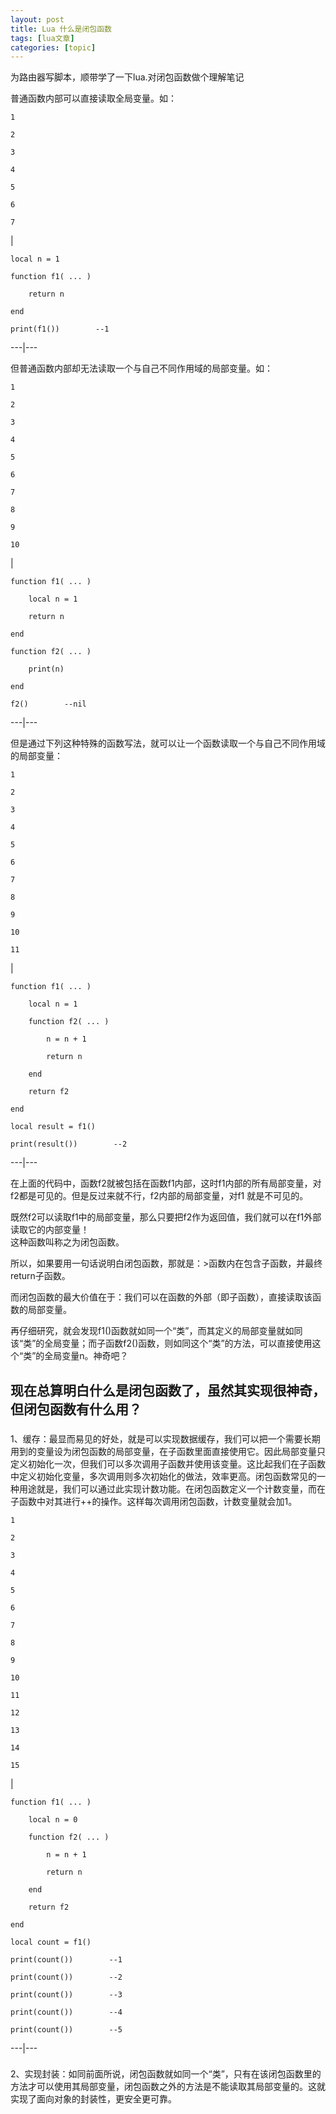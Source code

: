 ```yaml
---
layout: post
title: Lua 什么是闭包函数 
tags: [lua文章]
categories: [topic]
---
```

为路由器写脚本，顺带学了一下lua.对闭包函数做个理解笔记  

普通函数内部可以直接读取全局变量。如：  

    
    
    1
    
    2
    
    3
    
    4
    
    5
    
    6
    
    7

|

    
    
    local n = 1
    
    function f1( ... )
    
        return n
    
    end
    
    print(f1())        --1  
  
---|---  
  
但普通函数内部却无法读取一个与自己不同作用域的局部变量。如：  

    
    
    1
    
    2
    
    3
    
    4
    
    5
    
    6
    
    7
    
    8
    
    9
    
    10

|

    
    
    function f1( ... )
    
        local n = 1
    
        return n
    
    end
    
    function f2( ... )
    
        print(n)
    
    end
    
    f2()        --nil  
  
---|---  
  
但是通过下列这种特殊的函数写法，就可以让一个函数读取一个与自己不同作用域的局部变量：  

    
    
    1
    
    2
    
    3
    
    4
    
    5
    
    6
    
    7
    
    8
    
    9
    
    10
    
    11

|

    
    
    function f1( ... )
    
        local n = 1
    
        function f2( ... )
    
            n = n + 1
    
            return n
    
        end
    
        return f2
    
    end
    
    local result = f1()
    
    print(result())        --2  
  
---|---  
  
在上面的代码中，函数f2就被包括在函数f1内部，这时f1内部的所有局部变量，对f2都是可见的。但是反过来就不行，f2内部的局部变量，对f1 就是不可见的。

既然f2可以读取f1中的局部变量，那么只要把f2作为返回值，我们就可以在f1外部读取它的内部变量！  
这种函数叫称之为闭包函数。

所以，如果要用一句话说明白闭包函数，那就是：>函数内在包含子函数，并最终return子函数。

而闭包函数的最大价值在于：我们可以在函数的外部（即子函数），直接读取该函数的局部变量。

再仔细研究，就会发现f1()函数就如同一个“类”，而其定义的局部变量就如同该“类”的全局变量；而子函数f2()函数，则如同这个“类”的方法，可以直接使用这个“类”的全局变量n。神奇吧？  
  

## 现在总算明白什么是闭包函数了，虽然其实现很神奇，但闭包函数有什么用？

###
1、缓存：最显而易见的好处，就是可以实现数据缓存，我们可以把一个需要长期用到的变量设为闭包函数的局部变量，在子函数里面直接使用它。因此局部变量只定义初始化一次，但我们可以多次调用子函数并使用该变量。这比起我们在子函数中定义初始化变量，多次调用则多次初始化的做法，效率更高。闭包函数常见的一种用途就是，我们可以通过此实现计数功能。在闭包函数定义一个计数变量，而在子函数中对其进行++的操作。这样每次调用闭包函数，计数变量就会加1。

    
    
    1
    
    2
    
    3
    
    4
    
    5
    
    6
    
    7
    
    8
    
    9
    
    10
    
    11
    
    12
    
    13
    
    14
    
    15

|

    
    
    function f1( ... )
    
        local n = 0
    
        function f2( ... )
    
            n = n + 1
    
            return n
    
        end
    
        return f2
    
    end
    
    local count = f1()
    
    print(count())        --1
    
    print(count())        --2
    
    print(count())        --3
    
    print(count())        --4
    
    print(count())        --5  
  
---|---  
  
  

###
2、实现封装：如同前面所说，闭包函数就如同一个“类”，只有在该闭包函数里的方法才可以使用其局部变量，闭包函数之外的方法是不能读取其局部变量的。这就实现了面向对象的封装性，更安全更可靠。